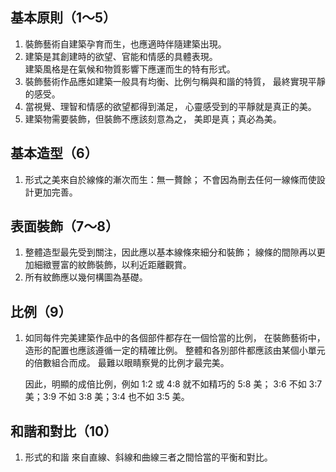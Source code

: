 基本原則（1～5）
----------------

1. 裝飾藝術自建築孕育而生，也應適時伴隨建築出現。
1. 建築是其創建時的欲望、官能和情感的具體表現。  
	建築風格是在氣候和物質影響下應運而生的特有形式。
1. 裝飾藝術作品應如建築一般具有均衡、比例勻稱與和諧的特質，
	最終實現平靜的感受。
1. 當視覺、理智和情感的欲望都得到滿足，
	心靈感受到的平靜就是真正的美。
1. 建築物需要裝飾，但裝飾不應該刻意為之，
	美即是真；真必為美。


基本造型（6）
-------------

1. 形式之美來自於線條的漸次而生：無一贅餘；
	不會因為刪去任何一線條而使設計更加完善。


表面裝飾（7～8）
----------------

1. 整體造型最先受到關注，因此應以基本線條來細分和裝飾；
	線條的間隙再以更加細緻豐富的紋飾裝飾，以利近距離觀賞。
1. 所有紋飾應以幾何構圖為基礎。


比例（9）
---------

1. 如同每件完美建築作品中的各個部件都存在一個恰當的比例，
	在裝飾藝術中，造形的配置也應該遵循一定的精確比例。
	整體和各別部件都應該由某個小單元的倍數組合而成。
	最難以眼睛察覺的比例才最完美。
	
	因此，明顯的成倍比例，例如 1:2 或 4:8 就不如精巧的 5:8 美；
	3:6 不如 3:7 美；3:9 不如 3:8 美；3:4 也不如 3:5 美。
	
	
和諧和對比（10）
----------------
	
1. 形式的和諧
	來自直線、斜線和曲線三者之間恰當的平衡和對比。
